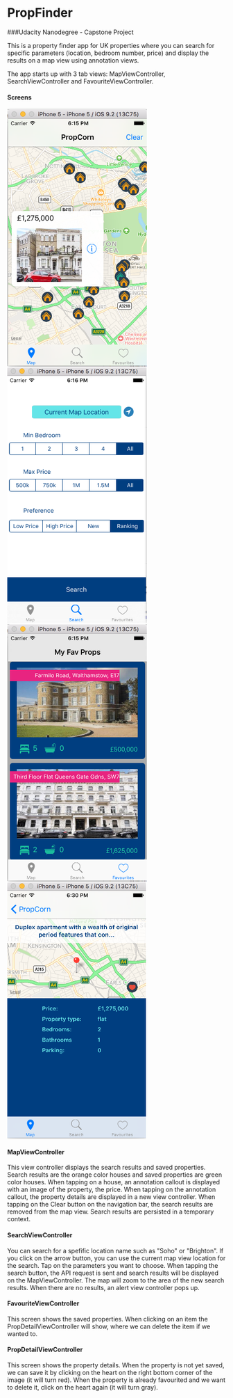 # PropFinder
###Udacity Nanodegree - Capstone Project

This is a property finder app for UK properties where you can search for specific parameters (location, bedroom number, price) and display the results on a map view using annotation views.

The app starts up with 3 tab views: MapViewController, SearchViewController and FavouriteViewController.

#### Screens
![MapViewController screen shot](https://github.com/nhimkova/PropFinder/blob/master/ReadMe/mapviewcontroller.png)
![SearchViewController screen shot](https://github.com/nhimkova/PropFinder/blob/master/ReadMe/searchviewcontroller.png)
![FavoriteViewController screen shot](https://github.com/nhimkova/PropFinder/blob/master/ReadMe/favouriteviewcontroller.png)
![PropDetailViewController screen shot](https://github.com/nhimkova/PropFinder/blob/master/ReadMe/propdetailviewcontroller.png)

#### MapViewController
This view controller displays the search results and saved properties. Search results are the orange color houses and saved properties are green color houses.
When tapping on a house, an annotation callout is displayed with an image of the property, the price. 
When tapping on the annotation callout, the property details are displayed in a new view controller.
When tapping on the Clear button on the navigation bar, the search results are removed from the map view. 
Search results are persisted in a temporary context.

#### SearchViewController
You can search for a spefific location name such as "Soho" or "Brighton". If you click on the arrow button, you can use the current map view location for the search.
Tap on the parameters you want to choose. When tapping the search button, the API request is sent and search results will be displayed on the MapViewController.
The map will zoom to the area of the new search results. When there are no results, an alert view controller pops up. 

#### FavouriteViewController
This screen shows the saved properties. When clicking on an item the PropDetailViewController will show, where we can delete the item if we wanted to.

#### PropDetailViewController
This screen shows the property details. When the property is not yet saved, we can save it by clicking on the heart on the right bottom corner of the image (it will turn red).
When the property is already favourited and we want to delete it, click on the heart again (it will turn gray). 
